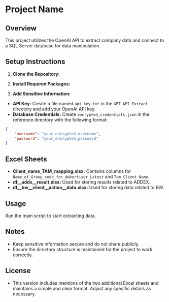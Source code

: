 # Project Name

## Overview

This project utilizes the OpenAI API to extract company data and connect to a SQL Server database for data manipulation.

## Setup Instructions

1. **Clone the Repository:**

2. **Install Required Packages:**

3. **Add Sensitive Information:**
- **API Key:** Create a file named `api_key.txt` in the `GPT_API_Extract` directory and add your OpenAI API key.
- **Database Credentials:** Create `encrypted_credentials.json` in the reference directory with the following format:
```json
{
    "username": "your_encrypted_username",
    "password": "your_encrypted_password"
}
```
## Excel Sheets

- **Client_name_TAM_mapping.xlsx:** Contains columns for `Name_of_Group_code_for_Advertiser_Latest` and `Tam Client Name`.
- **df__addx__result.xlsx:** Used for storing results related to ADDEX.
- **df__bw__client__action__data.xlsx:** Used for storing data related to BW.

## Usage

Run the main script to start extracting data.

## Notes

- Keep sensitive information secure and do not share publicly.
- Ensure the directory structure is maintained for the project to work correctly.

## License

- This version includes mentions of the two additional Excel sheets and maintains a simple and clear format. Adjust any specific details as necessary.

